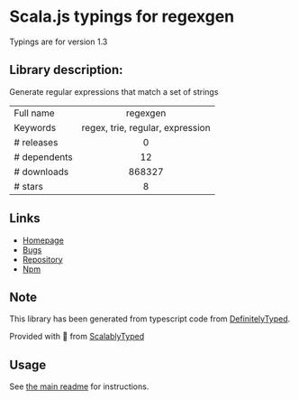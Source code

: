 
# Scala.js typings for regexgen

Typings are for version 1.3

## Library description:
Generate regular expressions that match a set of strings

|                    |                 |
| ------------------ | :-------------: |
| Full name          | regexgen |
| Keywords           | regex, trie, regular, expression |
| # releases         | 0 |
| # dependents       | 12 |
| # downloads        | 868327 |
| # stars            | 8 |

## Links
- [Homepage](https://github.com/devongovett/regexgen#readme)
- [Bugs](https://github.com/devongovett/regexgen/issues)
- [Repository](https://github.com/devongovett/regexgen)
- [Npm](https://www.npmjs.com/package/regexgen)
    


## Note
This library has been generated from typescript code from [DefinitelyTyped](https://definitelytyped.org).

Provided with :purple_heart: from [ScalablyTyped](https://github.com/oyvindberg/ScalablyTyped)

## Usage
See [the main readme](../../readme.md) for instructions.


